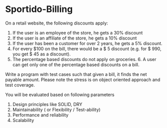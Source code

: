# Sportido-Billing


On a retail website, the following discounts apply:
1. If the user is an employee of the store, he gets a 30% discount
2. If the user is an affiliate of the store, he gets a 10% discount
3. If the user has been a customer for over 2 years, he gets a 5% discount.
4. For every $100 on the bill, there would be a $ 5 discount (e.g. for $ 990, you get $ 45 as a discount).
5. The percentage based discounts do not apply on groceries. 6. A user can get only one of the percentage based discounts on a bill.
 
Write a program with test cases such that given a bill, it finds the net payable amount. Please note the stress is on object oriented approach and test coverage.
 
You will be evaluated based on following parameters
 
1. Design principles like SOLID, DRY
2. Maintainability ( or Flexibility / Test-ability)
3. Performance and reliability
4. Scalability

